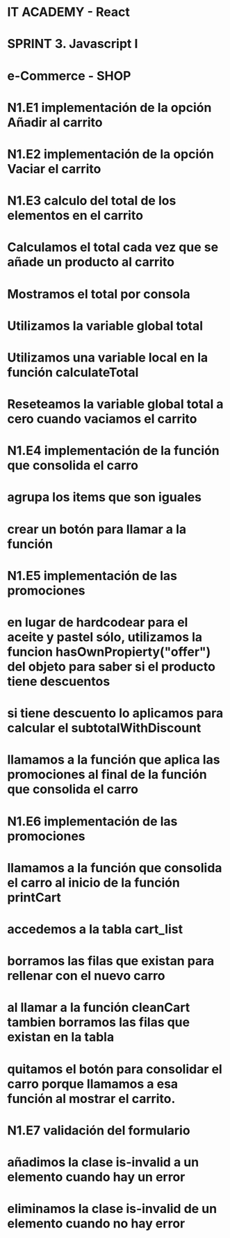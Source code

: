 # IT ACADEMY - React #
# SPRINT 3. Javascript I
#
# e-Commerce - SHOP
#
# N1.E1 implementación de la opción Añadir al carrito
#
# N1.E2 implementación de la opción Vaciar el carrito
#
# N1.E3 calculo del total de los elementos en el carrito
#   Calculamos el total cada vez que se añade un producto al carrito
#   Mostramos el total por consola
#   Utilizamos la variable global total
#   Utilizamos una variable local en la función calculateTotal
#   Reseteamos la variable global total a cero cuando vaciamos el carrito
#
# N1.E4 implementación de la función que consolida el carro
#   agrupa los items que son iguales
#   crear un botón para llamar a la función
#
# N1.E5 implementación de las promociones
#   en lugar de hardcodear para el aceite y pastel sólo, utilizamos la funcion hasOwnPropierty("offer") del objeto para saber si el producto tiene descuentos
#   si tiene descuento lo aplicamos para calcular el subtotalWithDiscount 
#   llamamos a la función que aplica las promociones al final de la función que consolida el carro
#
# N1.E6 implementación de las promociones
#   llamamos a la función que consolida el carro al inicio de la función printCart
#   accedemos a la tabla cart_list
#   borramos las filas que existan para rellenar con el nuevo carro
#   al llamar a la función cleanCart tambien borramos las filas que existan en la tabla
#   quitamos el botón para consolidar el carro porque llamamos a esa función al mostrar el carrito.
#
# N1.E7 validación del formulario
#   añadimos la clase is-invalid a un elemento cuando hay un error
#   eliminamos la clase is-invalid de un elemento cuando no hay error


